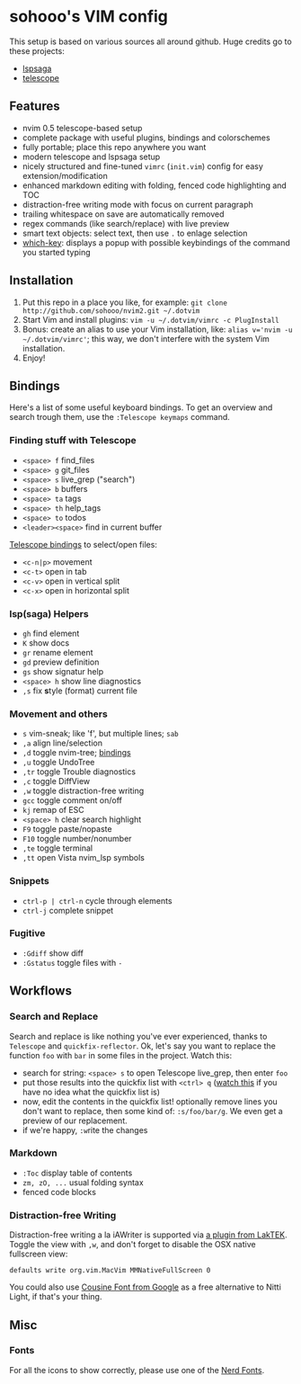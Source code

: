 # sohooo's VIM config

This setup is based on various sources all around github. Huge credits go to these projects:

- [lspsaga](https://github.com/glepnir/lspsaga.nvim)
- [telescope](https://github.com/nvim-telescope/telescope.nvim)

## Features

- nvim 0.5 telescope-based setup
- complete package with useful plugins, bindings and colorschemes
- fully portable; place this repo anywhere you want
- modern telescope and lspsaga setup
- nicely structured and fine-tuned `vimrc` (`init.vim`) config for easy extension/modification
- enhanced markdown editing with folding, fenced code highlighting and TOC
- distraction-free writing mode with focus on current paragraph
- trailing whitespace on save are automatically removed
- regex commands (like search/replace) with live preview
- smart text objects: select text, then use `.` to enlage selection
- [which-key](https://github.com/folke/which-key.nvim): displays a popup with possible keybindings of the command you started typing


## Installation

1. Put this repo in a place you like, for example: `git clone http://github.com/sohooo/nvim2.git ~/.dotvim`
2. Start Vim and install plugins: `vim -u ~/.dotvim/vimrc -c PlugInstall`
3. Bonus: create an alias to use your Vim installation, like: `alias v='nvim -u ~/.dotvim/vimrc'`; this way, we don't interfere with the system Vim installation.
4. Enjoy!


## Bindings

Here's a list of some useful keyboard bindings. To get an overview and search trough them, use the `:Telescope keymaps` command.


### Finding stuff with Telescope

* `<space> f` find_files
* `<space> g` git_files
* `<space> s` live_grep ("search")
* `<space> b` buffers
* `<space> ta` tags
* `<space> th` help_tags
* `<space> to` todos
* `<leader><space>` find in current buffer

[Telescope bindings](https://github.com/nvim-telescope/telescope.nvim#mappings) to select/open files:

* `<c-n|p>` movement
* `<c-t>`   open in tab
* `<c-v>`   open in vertical split
* `<c-x>`   open in horizontal split


### lsp(saga) Helpers

* `gh`   find element
* `K`    show docs
* `gr`   rename element
* `gd`   preview definition
* `gs`   show signatur help
* `<space> h`   show line diagnostics
* `,s`   fix **s**tyle (format) current file


### Movement and others

* `s`       vim-sneak; like 'f', but multiple lines; `sab`
* `,a`      align line/selection
* `,d`      toggle nvim-tree; [bindings](https://github.com/kyazdani42/nvim-tree.lua#keybindings)
* `,u`      toggle UndoTree
* `,tr`     toggle Trouble diagnostics
* `,c`      toggle DiffView
* `,w`      toggle distraction-free writing
* `gcc`     toggle comment on/off
* `kj`      remap of ESC
* `<space> h` clear search highlight
* `F9`      toggle paste/nopaste
* `F10`     toggle number/nonumber
* `,te`     toggle terminal
* `,tt`     open Vista nvim_lsp symbols


### Snippets

* `ctrl-p | ctrl-n`  cycle through elements
* `ctrl-j`           complete snippet


### Fugitive

* `:Gdiff`    show diff
* `:Gstatus`  toggle files with `-`


## Workflows

### Search and Replace

Search and replace is like nothing you've ever experienced, thanks to `Telescope` and `quickfix-reflector`. Ok, let's say you want to replace the function `foo` with `bar` in some files in the project. Watch this:

- search for string: `<space> s` to open Telescope live_grep, then enter `foo`
- put those results into the quickfix list with `<ctrl> q` ([watch this](https://www.youtube.com/watch?v=IoyW8XYGqjM) if you have no idea what the quickfix list is)
- now, edit the contents in the quickfix list! optionally remove lines you don't want to replace, then some kind of: `:s/foo/bar/g`. We even get a preview of our replacement.
- if we're happy, `:w`rite the changes


### Markdown

* `:Toc`  display table of contents
* `zm, zO, ...`  usual folding syntax
*  fenced code blocks


### Distraction-free Writing

Distraction-free writing a la iAWriter is supported via [a plugin from LakTEK](http://laktek.com/2012/09/05/distraction-free-writing-with-vim/). Toggle the view with `,w`, and don't forget to disable the OSX native fullscreen view:

    defaults write org.vim.MacVim MMNativeFullScreen 0

You could also use [Cousine Font from Google](http://www.fontsquirrel.com/fonts/cousine) as a free alternative to Nitti Light, if that's your thing.



## Misc

### Fonts
For all the icons to show correctly, please use one of the [Nerd Fonts](https://www.nerdfonts.com).


